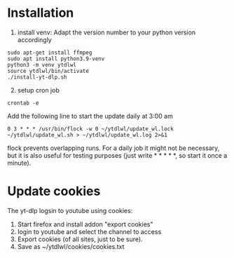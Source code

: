 # Installation

1. install venv:
Adapt the  version number to your python version accordingly
```
sudo apt-get install ffmpeg
sudo apt install python3.9-venv
python3 -m venv ytdlwl
source ytdlwl/bin/activate
./install-yt-dlp.sh
```

2. setup cron job
```
crontab -e
```
Add the following line to start the update daily at 3:00 am
```
0 3 * * * /usr/bin/flock -w 0 ~/ytdlwl/update_wl.lock ~/ytdlwl/update_wl.sh > ~/ytdlwl/update_wl.log 2>&1
```

flock prevents overlapping runs. For a daily job it might not be necessary, but it is also useful for testing purposes (just write * * * * *, so start it once a minute).

# Update cookies
The yt-dlp logsin to youtube using cookies:
1. Start firefox and install addon "export cookies"
2. login to youtube and select the channel to access
3. Export cookies (of all sites, just to be sure).
4. Save as ~/ytdlwl/cookies/cookies.txt
